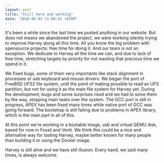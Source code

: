 ```yaml
---
layout: post
title: "Still here and working"
date: "2018-06-03 11:00:41 +0200"
---
```


It's been a while since the last time we posted anything in our website. But does not means we abandoned the project, we were working silently trying to improve Harvey along all this time.
All you know the big problem with opensource projects: free time for doing it. And our team is not an exception. We dedicate to Harvey all the time we can, and due to lack of free time, stretching targets by priority for not wasting that precious time we spend in it.

We fixed bugs, some of them very importants like stack alignment in processes or usb keyboard and mouse drivers. We began the port of FreeBSD UFS2 file system, until the point of making possible to read an UFS partition, but not for using it as the main file system for Harvey yet. During the development, bugs and some surprises rised and we had to solve them by the way, stopping main tasks over the system.
The GCC port is still in progress, APEX has been fixed many times while native port of GCC was going forward. The bootstrap is still failing due to problems in APEX library, which is the main part in all of this.

At this point we're working in a bootable image, usb and virtual QEMU disk, based for now in Fossil and Venti. We think this could be a nice and alternative way for tasting Harvey, maybe better known for many people than building it or using the Docker image.

Harvey is still alive and we have still illusion. Every hand, we said many times, is always welcome.

